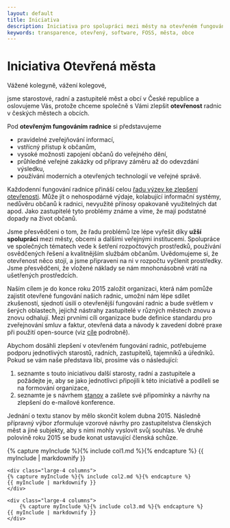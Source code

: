 ```yaml
---
layout: default
title: Iniciativa
description: Iniciativa pro spolupráci mezi městy na otevřeném fungování radnic
keywords: transparence, otevřený, software, FOSS, města, obce
---
```


<div id="fb-root"></div>
<script>(function(d, s, id) {
  var js, fjs = d.getElementsByTagName(s)[0];
  if (d.getElementById(id)) return;
  js = d.createElement(s); js.id = id;
  js.src = "//connect.facebook.net/cs_CZ/sdk.js#xfbml=1&appId=323850842194&version=v2.0";
  fjs.parentNode.insertBefore(js, fjs);
}(document, 'script', 'facebook-jssdk'));</script>

# Iniciativa Otevřená města

Vážené kolegyně, vážení kolegové,

jsme starostové, radní a zastupitelé měst a obcí v České republice a oslovujeme
Vás, protože chceme společně s Vámi zlepšit **otevřenost** radnic v českých
městech a obcích.

Pod **otevřeným fungováním radnice** si představujeme

* pravidelné zveřejňování informací,
* vstřícný přístup k občanům,
* vysoké možnosti zapojení občanů do veřejného dění,
* průhledné veřejné zakázky od přípravy záměru až do odevzdání výsledku,
* používání moderních a otevřených technologií ve veřejné správě.

Každodenní fungování radnice přináší celou [řadu výzev ke zlepšení otevřenosti](vyzvy.html).
Může jít o nehospodárné výdaje, kolabující informační systémy,
nedůvěru občanů k radnici,
nevyužité přínosy opakovaně využitelných dat apod. Jako zastupitelé tyto problémy
známe a víme, že mají podstatné dopady na život občanů.

Jsme přesvědčeni o tom, že řadu problémů lze lépe vyřešit díky **užší spolupráci**
mezi městy, obcemi a dalšími veřejnými institucemi. Spolupráce ve společných
tématech vede k šetření rozpočtových prostředků, používání osvědčených řešení a kvalitnějším
službám občanům.
Uvědomujeme si, že otevřenost něco stojí, a jsme připraveni na ni
v rozpočtu vyčlenit prostředky. Jsme přesvědčeni, že vložené náklady se
nám mnohonásobně vrátí na ušetřených prostředcích.

Naším cílem je do konce roku 2015 založit organizaci, která nám pomůže
zajistit otevřené fungování našich radnic, umožní nám lépe sdílet zkušeností,
sjednotí úsilí o otevřenější fungování radnic a
bude světlem v šerých oblastech, jejichž nástrahy zastupitelé
v různých městech znovu a znovu odhalují. Mezi prvními cíli organizace
bude definice standardu pro zveřejnování smluv a faktur, otevřená data a
návody k zavedení dobré praxe při použití open-source (viz [cíle](cile.html) podrobně).

Abychom dosáhli zlepšení v otevřeném fungování radnic, potřebujeme podporu jednotlivých
starostů, radních, zastupitelů, tajemníků a úředníků.
Pokud se vám naše představa líbí, prosíme vás o následující:

1. seznamte s touto iniciativou další starosty, radní a zastupitele a požádejte je, aby se
   jako jednotlivci připojili k této iniciativě a podíleli se na formování organizace,
2. seznamte je s návrhem [stanov](stanovy.html) a zašlete své připomínky a návrhy na zlepšení
   do e-mailové konference.

Jednání o textu stanov by mělo skončit kolem dubna 2015. Následně přípravný výbor
zformuluje vzorové návrhy pro zastupitelstva členských měst a jiné subjekty,
aby s nimi mohly vyslovit svůj souhlas. Ve druhé polovině roku 2015 se bude konat
ustavující členská schůze.

<div class="row">
	<div class="large-4 columns">
		{% capture myInclude %}{% include col1.md %}{% endcapture %}
  {{ myInclude | markdownify }}
	</div>

	<div class="large-4 columns">
    {% capture myInclude %}{% include col2.md %}{% endcapture %}
    {{ myInclude | markdownify }}
	</div>

	<div class="large-4 columns">
		{% capture myInclude %}{% include col3.md %}{% endcapture %}
    {{ myInclude | markdownify }}
	</div>
</div>
